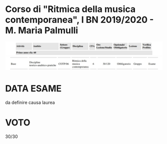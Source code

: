 Corso di "Ritmica della musica contemporanea", I BN 2019/2020 - M. Maria Palmulli
========

<img src="https://github.com/SMERM/BN-Velitchkova/blob/master/Programma%20di%20studio/intestazione.jpeg" width="1000">

<img src="https://github.com/SMERM/BN-Velitchkova/blob/master/Programma%20di%20studio/ritmica_IBN.jpeg" width="1000">

DATA ESAME
======
da definire causa laurea

VOTO
====
30/30

